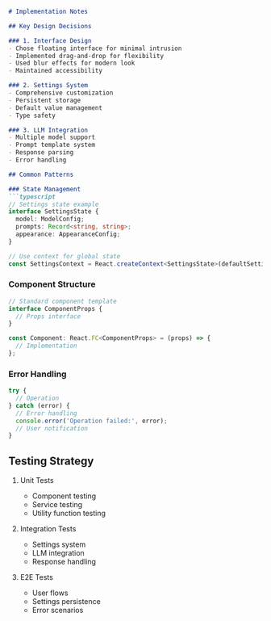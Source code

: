 ```markdown
# Implementation Notes

## Key Design Decisions

### 1. Interface Design
- Chose floating interface for minimal intrusion
- Implemented drag-and-drop for flexibility
- Used blur effects for modern look
- Maintained accessibility

### 2. Settings System
- Comprehensive customization
- Persistent storage
- Default value management
- Type safety

### 3. LLM Integration
- Multiple model support
- Prompt template system
- Response parsing
- Error handling

## Common Patterns

### State Management
```typescript
// Settings state example
interface SettingsState {
  model: ModelConfig;
  prompts: Record<string, string>;
  appearance: AppearanceConfig;
}

// Use context for global state
const SettingsContext = React.createContext<SettingsState>(defaultSettings);
```

### Component Structure
```typescript
// Standard component template
interface ComponentProps {
  // Props interface
}

const Component: React.FC<ComponentProps> = (props) => {
  // Implementation
};
```

### Error Handling
```typescript
try {
  // Operation
} catch (error) {
  // Error handling
  console.error('Operation failed:', error);
  // User notification
}
```

## Testing Strategy

1. Unit Tests
   - Component testing
   - Service testing
   - Utility function testing

2. Integration Tests
   - Settings system
   - LLM integration
   - Response handling

3. E2E Tests
   - User flows
   - Settings persistence
   - Error scenarios
```
